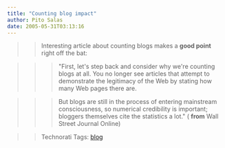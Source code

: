 ```yaml
---
title: "Counting blog impact"
author: Pito Salas
date: 2005-05-31T03:13:16
---
```



>>

>> Interesting article about counting blogs makes a **good point** right off
the bat:

>>

>>> "First, let's step back and consider why we're counting blogs at all. You
no longer see articles that attempt to demonstrate the legitimacy of the Web
by stating how many Web pages there are.

>>>

>>> But blogs are still in the process of entering mainstream consciousness,
so numerical credibility is important; bloggers themselves cite the statistics
a lot." ( **from** Wall Street Journal Online)

>>

>> Technorati Tags: [blog](<http://technorati.com/tag/blog>)


